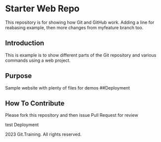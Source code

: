 # Starter Web Repo

This repository is for showing how Git and GitHub work.
Adding a line for reabasing example, then more changes from myfeature branch too.


## Introduction

This is example is to show different parts of the Git repository and various commands using a
web project.

## Purpose

Sample website with plenty of files for demos
##Deployment

## How To Contribute

Please fork this repository and then issue Pull Request for review

test Deployment

2023 Git.Training. All rights reserved.